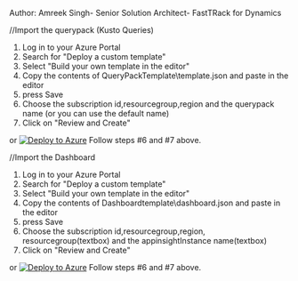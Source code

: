 Author: Amreek Singh- Senior Solution Architect- FastTRack for Dynamics

//Import the querypack (Kusto Queries)
1. Log in to your Azure Portal
2. Search for "Deploy a custom template"
3. Select "Build your own template in the editor"
4. Copy the contents of QueryPackTemplate\template.json and paste in the editor
5. press Save
6. Choose the subscription id,resourcegroup,region and the querypack name (or you can use the default name)
7. Click on "Review and Create"

or  [![Deploy to Azure](https://aka.ms/deploytoazurebutton)](https://portal.azure.com/#create/Microsoft.Template/uri/https%3A%2F%2Fraw.githubusercontent.com%2FSinghAmreek%2FPowerAutomateTelemetry%2Fmain%2FQueryPackTemplate%2Ftemplate.json)
Follow steps #6 and #7 above.

//Import the Dashboard
1. Log in to your Azure Portal
2. Search for "Deploy a custom template"
3. Select "Build your own template in the editor"
4. Copy the contents of Dashboardtemplate\dashboard.json and paste in the editor
5. press Save
6. Choose the subscription id,resourcegroup,region, resourcegroup(textbox) and the appinsightInstance name(textbox)
7. Click on "Review and Create"

or  [![Deploy to Azure](https://aka.ms/deploytoazurebutton)](https://portal.azure.com/#create/Microsoft.Template/uri/https%3A%2F%2Fraw.githubusercontent.com%2FSinghAmreek%2FPowerAutomateTelemetry%2Fmain%2FDashboardTemplate%2Fdashboard.json)
Follow steps #6 and #7 above.
